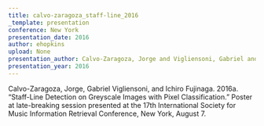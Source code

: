 ```yaml
---
title: calvo-zaragoza_staff-line_2016
_template: presentation
conference: New York
presentation_date: 2016
author: ehopkins
upload: None
presentation_author: Calvo-Zaragoza, Jorge and Vigliensoni, Gabriel and Fujinaga, Ichiro
presentation_year: 2016
---
```

Calvo-Zaragoza, Jorge, Gabriel Vigliensoni, and Ichiro Fujinaga. 2016a. “Staff-Line Detection on Greyscale Images with Pixel Classification.” Poster at late-breaking session presented at the 17th International Society for Music Information Retrieval Conference, New York, August 7.
